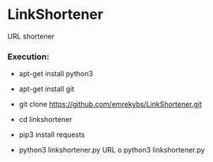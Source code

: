 # LinkShortener

URL shortener

<h3> Execution: </h3>

* apt-get install python3

* apt-get install git

* git clone https://github.com/emrekybs/LinkShortener.git 

* cd  linkshortener

* pip3 install requests

* python3 linkshortener.py URL o python3 linkshortener.py
